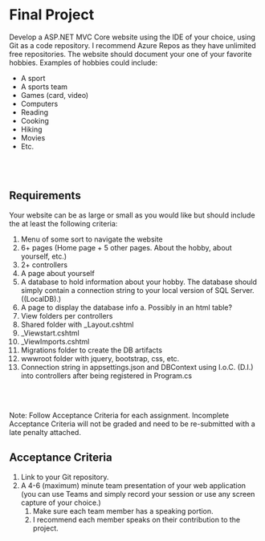 # Final Project
Develop a ASP.NET MVC Core website using the IDE of your choice, using Git as a code repository. I recommend Azure Repos as they have unlimited free repositories. The website should document your one of your favorite hobbies. Examples of hobbies could include:
* A sport
* A sports team
* Games (card, video)
* Computers
* Reading
* Cooking
* Hiking
* Movies
* Etc.

<br />
<br />

## Requirements
Your website can be as large or small as you would like but should include the at least the following criteria:
1. Menu of some sort to navigate the website
2. 6+ pages (Home page + 5 other pages. About the hobby, about yourself, etc.)
3. 2+ controllers
4. A page about yourself
5. A database to hold information about your hobby. The database should simply contain a connection string to your local version of SQL Server. ((LocalDB)\.)
6. A page to display the database info
a. Possibly in an html table?
7. View folders per controllers
8. Shared folder with _Layout.cshtml
9. _Viewstart.cshtml
10. _ViewImports.cshtml
11. Migrations folder to create the DB artifacts
12. wwwroot folder with jquery, bootstrap, css, etc.
13. Connection string in appsettings.json and DBContext using I.o.C. (D.I.) into controllers after being registered in Program.cs

<br />
<br />

Note: Follow Acceptance Criteria for each assignment. Incomplete Acceptance Criteria will not be graded and need to be re-submitted with a late penalty attached.
## Acceptance Criteria
1. Link to your Git repository.
2. A 4-6 (maximum) minute team presentation of your web application (you can use Teams and
simply record your session or use any screen capture of your choice.)
    1. Make sure each team member has a speaking portion.
    2. I recommend each member speaks on their contribution to the project.
